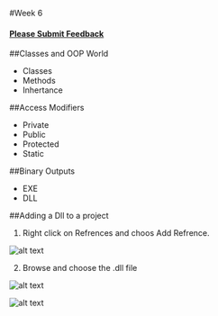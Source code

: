 #Week 6

#### [Please Submit Feedback][2]


##Classes and OOP World
- Classes
- Methods
- Inhertance

##Access Modifiers
- Private
- Public
- Protected
- Static

##Binary Outputs
- EXE
- DLL

##Adding a Dll to a project


1. Right click on Refrences and choos Add Refrence.

![alt text](https://raw.github.com/TheNightPhoenix/AdvancedProgramming/master/week6/adding_dll/step1.png "Step 1")

2. Browse and choose the .dll file 

![alt text](https://raw.github.com/TheNightPhoenix/AdvancedProgramming/master/week6/adding_dll/step2.png "Step 2")




![alt text](https://raw.github.com/TheNightPhoenix/AdvancedProgramming/master/week6/map.png "Class Mind Map")

[2]:https://docs.google.com/forms/d/1-oPlwu_OfXpBWdaN5_UEjuR3cY6MvtqJj_6AtgvwSWc
